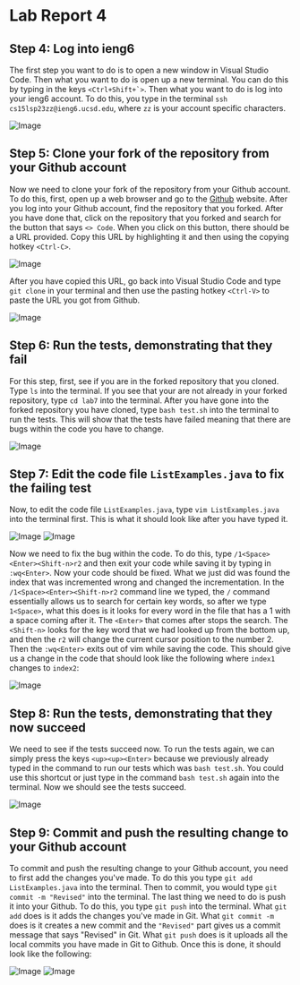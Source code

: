 # Lab Report 4
## Step 4: Log into ieng6
The first step you want to do is to open a new window in Visual Studio Code. Then what you want to do is open up a new terminal. You can do this by typing in the keys ```<Ctrl+Shift+`>```. Then what you want to do is log into your ieng6 account. To do this, you type in the terminal ```ssh cs15lsp23zz@ieng6.ucsd.edu```, where ```zz``` is your account specific characters.

![Image](Step4.jpg)

## Step 5: Clone your fork of the repository from your Github account
Now we need to clone your fork of the repository from your Github account. To do this, first, open up a web browser and go to the [Github](https://github.com/) website. After you log into your Github account, find the repository that you forked. After you have done that, click on the repository that you forked and search for the button that says ```<> Code```. When you click on this button, there should be a URL provided. Copy this URL by highlighting it and then using the copying hotkey ```<Ctrl-C>```.

![Image](Clone.jpg)

After you have copied this URL, go back into Visual Studio Code and type ```git clone``` in your terminal and then use the pasting hotkey ```<Ctrl-V>``` to paste the URL you got from Github.

![Image](Clone1.jpg)

## Step 6: Run the tests, demonstrating that they fail
For this step, first, see if you are in the forked repository that you cloned. Type ```ls``` into the terminal. If you see that your are not already in your forked repository, type ```cd lab7``` into the terminal. After you have gone into the forked repository you have cloned, type ```bash test.sh``` into the terminal to run the tests. This will show that the tests have failed meaning that there are bugs within the code you have to change. 

![Image](Failure.jpg)

## Step 7: Edit the code file ```ListExamples.java``` to fix the failing test
Now, to edit the code file ```ListExamples.java```, type ```vim ListExamples.java``` into the terminal first. This is what it should look like after you have typed it.

![Image](Vim1.jpg)
![Image](Vim2.jpg)

Now we need to fix the bug within the code. To do this, type ```/1<Space><Enter><Shift-n>r2``` and then exit your code while saving it by typing in ```:wq<Enter>```. Now your code should be fixed. What we just did was found the index that was incremented wrong and changed the incrementation. In the ```/1<Space><Enter><Shift-n>r2``` command line we typed, the ```/``` command essentially allows us to search for certain key words, so after we type ```1<Space>```, what this does is it looks for every word in the file that has a 1 with a space coming after it. The ```<Enter>``` that comes after stops the search. The ```<Shift-n>``` looks for the key word that we had looked up from the bottom up, and then the ```r2``` will change the current cursor position to the number 2. Then the ```:wq<Enter>``` exits out of vim while saving the code. This should give us a change in the code that should look like the following where ```index1``` changes to ```index2```:

![Image](IndexChange.jpg)

## Step 8: Run the tests, demonstrating that they now succeed
We need to see if the tests succeed now. To run the tests again, we can simply press the keys ```<up><up><Enter>``` because we previously already typed in the command to run our tests which was ```bash test.sh```. You could use this shortcut or just type in the command ```bash test.sh``` again into the terminal. Now we should see the tests succeed.

![Image](Lab4Success.jpg)

## Step 9: Commit and push the resulting change to your Github account
To commit and push the resulting change to your Github account, you need to first add the changes you've made. To do this you type ```git add ListExamples.java``` into the terminal. Then to commit, you would type ```git commit -m "Revised"``` into the terminal. The last thing we need to do is push it into your Github. To do this, you type ```git push``` into the terminal. What ```git add``` does is it adds the changes you've made in Git. What ```git commit -m``` does is it creates a new commit and the ```"Revised"``` part gives us a commit message that says "Revised" in Git. What ```git push``` does is it uploads all the local commits you have made in Git to Github. Once this is done, it should look like the following:

![Image](CommitAndPush.jpg)
![Image](CommitAndPushC.jpg)
